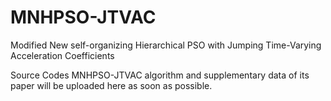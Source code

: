 # MNHPSO-JTVAC
Modified New self-organizing Hierarchical PSO with Jumping Time-Varying Acceleration Coefficients

Source Codes  MNHPSO-JTVAC algorithm and supplementary data of its paper will be uploaded here as soon as possible.
